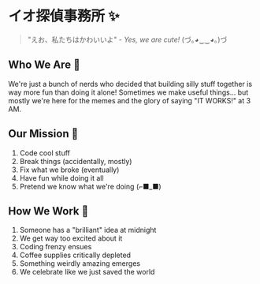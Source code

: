 # イオ探偵事務所 ✨

> "えお、私たちはかわいいよ" - *Yes, we are cute!* (づ｡◕‿‿◕｡)づ

## Who We Are 🌟

We're just a bunch of nerds who decided that building silly stuff together is way more fun than doing it alone! Sometimes we make useful things... but mostly we're here for the memes and the glory of saying "IT WORKS!" at 3 AM.

## Our Mission 🚀

1. Code cool stuff
2. Break things (accidentally, mostly)
3. Fix what we broke (eventually)
4. Have fun while doing it all
5. Pretend we know what we're doing (⌐■_■)

## How We Work 🤪

1. Someone has a "brilliant" idea at midnight
2. We get way too excited about it
3. Coding frenzy ensues
4. Coffee supplies critically depleted
5. Something weirdly amazing emerges
6. We celebrate like we just saved the world
